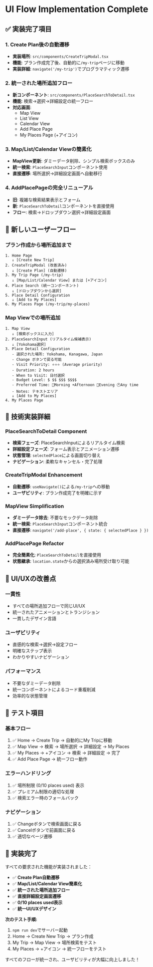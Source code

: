 # UI Flow Implementation Complete

## ✅ 実装完了項目

### 1. **Create Plan後の自動遷移**
- **実装場所**: `src/components/CreateTripModal.tsx`
- **機能**: プラン作成完了後、自動的に`/my-trip`ページに移動
- **実装詳細**: `navigate('/my-trip')`でプログラマティック遷移

### 2. **統一された場所追加フロー**
- **新コンポーネント**: `src/components/PlaceSearchToDetail.tsx`
- **機能**: 検索→選択→詳細設定の統一フロー
- **対応画面**: 
  - Map View
  - List View  
  - Calendar View
  - Add Place Page
  - My Places Page (+アイコン)

### 3. **Map/List/Calendar Viewの簡素化**
- **MapView更新**: ダミーデータ削除、シンプル検索ボックスのみ
- **統一検索**: `PlaceSearchInput`コンポーネント使用
- **直接遷移**: 場所選択→詳細設定画面へ自動移行

### 4. **AddPlacePageの完全リニューアル**
- **旧**: 複雑な検索結果表示とフォーム
- **新**: `PlaceSearchToDetail`コンポーネントを直接使用
- **フロー**: 検索→ドロップダウン選択→詳細設定画面

## 🎯 新しいユーザーフロー

### **プラン作成から場所追加まで**
```
1. Home Page
   ↓ [Create New Trip]
2. CreateTripModal (改善済み)
   ↓ [Create Plan] (自動遷移)
3. My Trip Page (/my-trip)
   ↓ [Map/List/Calendar View] または [+アイコン]
4. Place Search (統一コンポーネント)
   ↓ [ドロップダウンから選択]
5. Place Detail Configuration
   ↓ [Add to My Places]
6. My Places Page (/my-trip/my-places)
```

### **Map Viewでの場所追加**
```
1. Map View
   ↓ [検索ボックスに入力]
2. PlaceSearchInput (リアルタイム候補表示)
   ↓ [Yokohama選択]
3. Place Detail Configuration
   - 選択された場所: Yokohama, Kanagawa, Japan
   - Change ボタンで戻る可能
   - Visit Priority: ⭐⭐⭐ (Average priority)
   - Duration: 2 hours
   - When to Visit: 日付選択
   - Budget Level: $ $$ $$$ $$$$
   - Preferred Time: 🌅Morning ☀️Afternoon 🌆Evening 🕐Any time
   - Notes: テキストエリア
   ↓ [Add to My Places]
4. My Places Page
```

## 🔧 技術実装詳細

### **PlaceSearchToDetail Component**
- **検索フェーズ**: PlaceSearchInputによるリアルタイム検索
- **詳細設定フェーズ**: フォーム表示とアニメーション遷移
- **状態管理**: `selectedPlace`による画面切り替え
- **ナビゲーション**: 柔軟なキャンセル・完了処理

### **CreateTripModal Enhancement**
- **自動遷移**: `useNavigate()`による`/my-trip`への移動
- **ユーザビリティ**: プラン作成完了を明確に示す

### **MapView Simplification**
- **ダミーデータ除去**: 不要なモックデータ削除
- **統一検索**: `PlaceSearchInput`コンポーネント統合
- **直接遷移**: `navigate('/add-place', { state: { selectedPlace } })`

### **AddPlacePage Refactor**
- **完全簡素化**: `PlaceSearchToDetail`を直接使用
- **状態継承**: `location.state`からの選択済み場所受け取り可能

## 🎨 UI/UXの改善点

### **一貫性**
- すべての場所追加フローで同じUI/UX
- 統一されたアニメーションとトランジション
- 一貫したデザイン言語

### **ユーザビリティ**
- 直感的な検索→選択→設定フロー
- 明確なステップ表示
- わかりやすいナビゲーション

### **パフォーマンス**
- 不要なダミーデータ削除
- 統一コンポーネントによるコード重複削減
- 効率的な状態管理

## 🧪 テスト項目

### **基本フロー**
1. ✅ Home → Create Trip → 自動的にMy Tripに移動
2. ✅ Map View → 検索 → 場所選択 → 詳細設定 → My Places
3. ✅ My Places → +アイコン → 検索 → 詳細設定 → 完了
4. ✅ Add Place Page → 統一フロー動作

### **エラーハンドリング**
1. ✅ 場所制限 (0/10 places used) 表示
2. ✅ プレミアム制限の適切な処理
3. ✅ 検索エラー時のフォールバック

### **ナビゲーション**
1. ✅ Changeボタンで検索画面に戻る
2. ✅ Cancelボタンで前画面に戻る
3. ✅ 適切なページ遷移

## 🎉 実装完了

すべての要求された機能が実装されました：

- ✅ **Create Plan自動遷移**
- ✅ **Map/List/Calendar View簡素化**  
- ✅ **統一された場所追加フロー**
- ✅ **直接詳細設定画面遷移**
- ✅ **0/10 places used表示**
- ✅ **統一UI/UXデザイン**

**次のテスト手順:**
1. `npm run dev`でサーバー起動
2. Home → Create New Trip → プラン作成
3. My Trip → Map View → 場所検索をテスト
4. My Places → +アイコン → 統一フローをテスト

すべてのフローが統一され、ユーザビリティが大幅に向上しました！